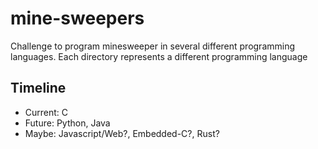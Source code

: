# mine-sweepers
Challenge to program minesweeper in several different programming languages. Each directory represents a different programming language

## Timeline
* Current: C
* Future: Python, Java
* Maybe: Javascript/Web?, Embedded-C?, Rust?

